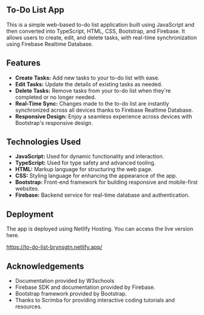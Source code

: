 ## To-Do List App

This is a simple web-based to-do list application built using JavaScript and then converted into TypeScript, HTML, CSS, Bootstrap, and Firebase. It allows users to create, edit, and delete tasks, with real-time synchronization using Firebase Realtime Database.

## Features

- **Create Tasks:** Add new tasks to your to-do list with ease.
- **Edit Tasks:** Update the details of existing tasks as needed.
- **Delete Tasks:** Remove tasks from your to-do list when they're completed or no longer needed.
- **Real-Time Sync:** Changes made to the to-do list are instantly synchronized across all devices thanks to Firebase Realtime Database.
- **Responsive Design:** Enjoy a seamless experience across devices with Bootstrap's responsive design.

## Technologies Used

- **JavaScript:** Used for dynamic functionality and interaction.
- **TypeScript:** Used for type safety and advanced tooling.
- **HTML:** Markup language for structuring the web page.
- **CSS:** Styling language for enhancing the appearance of the app.
- **Bootstrap:** Front-end framework for building responsive and mobile-first websites.
- **Firebase:** Backend service for real-time database and authentication.


## Deployment

The app is deployed using Netlify Hosting. You can access the live version here.

https://to-do-list-brynsgtn.netlify.app/


## Acknowledgements

- Documentation provided by W3schools
- Firebase SDK and documentation provided by Firebase.
- Bootstrap framework provided by Bootstrap.
- Thanks to Scrimba for providing interactive coding tutorials and resources.


